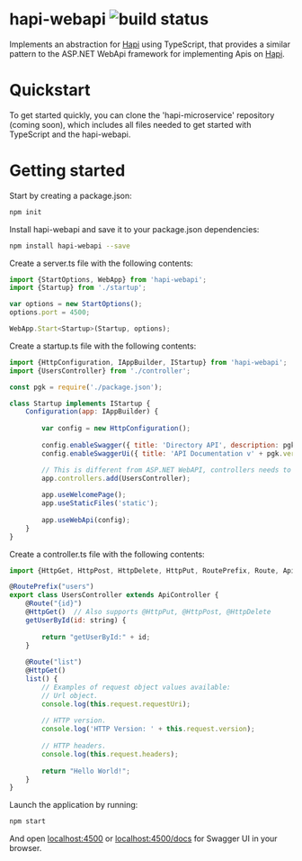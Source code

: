 # hapi-webapi ![build status](https://projects.visualstudio.com/DefaultCollection/_apis/public/build/definitions/312b44a5-2760-43de-8938-d8319566aa52/43/badge)
Implements an abstraction for [Hapi](https://github.com/hapijs/hapi) using TypeScript, that provides a 
similar pattern to the ASP.NET WebApi framework for implementing 
Apis on [Hapi](http://hapijs.com/).

# Quickstart

To get started quickly, you can clone the 'hapi-microservice' repository (coming soon), 
which includes all files needed to get started with TypeScript and the hapi-webapi.

# Getting started

Start by creating a package.json:

```sh
npm init
```

Install hapi-webapi and save it to your package.json dependencies:

```sh
npm install hapi-webapi --save
```

Create a server.ts file with the following contents:

```js
import {StartOptions, WebApp} from 'hapi-webapi';
import {Startup} from './startup';

var options = new StartOptions();
options.port = 4500;

WebApp.Start<Startup>(Startup, options);
```

Create a startup.ts file with the following contents:

```js
import {HttpConfiguration, IAppBuilder, IStartup} from 'hapi-webapi';
import {UsersController} from './controller';

const pgk = require('./package.json');

class Startup implements IStartup {
    Configuration(app: IAppBuilder) {
        
        var config = new HttpConfiguration();
        
        config.enableSwagger({ title: 'Directory API', description: pgk.description, version: pgk.version });
        config.enableSwaggerUi({ title: 'API Documentation v' + pgk.version, path: '/docs'  });

        // This is different from ASP.NET WebAPI, controllers needs to manually be registered.
        app.controllers.add(UsersController);
        
        app.useWelcomePage();
        app.useStaticFiles('static');
        
        app.useWebApi(config);
    }
}
```

Create a controller.ts file with the following contents:

```js
import {HttpGet, HttpPost, HttpDelete, HttpPut, RoutePrefix, Route, ApiController} from '../hapi-webapi';

@RoutePrefix("users")
export class UsersController extends ApiController {
    @Route("{id}")
    @HttpGet()  // Also supports @HttpPut, @HttpPost, @HttpDelete
    getUserById(id: string) {
        
        return "getUserById:" + id;
    }
    
    @Route("list")
    @HttpGet()
    list() {
        // Examples of request object values available:
        // Url object.
        console.log(this.request.requestUri);
        
        // HTTP version.
        console.log('HTTP Version: ' + this.request.version);
        
        // HTTP headers.
        console.log(this.request.headers);
        
        return "Hello World!";
    }
}

```


Launch the application by running:

```sh
npm start
```

And open [localhost:4500](http://localhost:4500) or [localhost:4500/docs](http://localhost:4500/docs) for Swagger UI in your browser.


